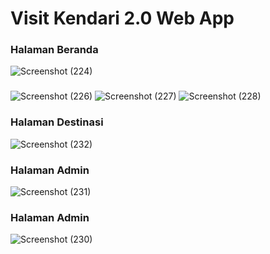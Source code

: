 # Visit Kendari 2.0 Web App

### Halaman Beranda
![Screenshot (224)](https://user-images.githubusercontent.com/37838989/105047735-ab00eb80-5aa5-11eb-8f0e-d8ce795e77b1.png)
###
![Screenshot (226)](https://user-images.githubusercontent.com/37838989/105048254-50b45a80-5aa6-11eb-8f56-66bcc0b86c61.png)
![Screenshot (227)](https://user-images.githubusercontent.com/37838989/105048222-472af280-5aa6-11eb-8765-6c86ea6ac02f.png)
![Screenshot (228)](https://user-images.githubusercontent.com/37838989/105048196-3ed2b780-5aa6-11eb-8265-c94d7d744674.png)

###
### Halaman Destinasi
![Screenshot (232)](https://user-images.githubusercontent.com/37838989/105048069-1a76db00-5aa6-11eb-928d-99539ca3d479.png)

###
### Halaman Admin
![Screenshot (231)](https://user-images.githubusercontent.com/37838989/105048078-1c409e80-5aa6-11eb-92c8-2ecdd384b0ce.png)

###
### Halaman Admin
![Screenshot (230)](https://user-images.githubusercontent.com/37838989/105048083-1cd93500-5aa6-11eb-95ef-e5c86a16b05f.png)
